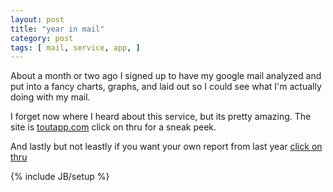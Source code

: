 ```yaml
---
layout: post
title: "year in mail"
category: post	
tags: [ mail, service, app, ]
---
```


About a month or two ago I signed up to have my google mail analyzed and put into a fancy charts, graphs, and laid out so I could see what I'm actually doing with my mail. 

I forget now where I heard about this service, but its pretty amazing. The site is [toutapp.com](http://www1.toutapp.com/) click on thru for a sneak peek. 

And lastly but not leastly if you want your own report from last year [click on thru](https://yearinreview.toutapp.com/)

{% include JB/setup %}
